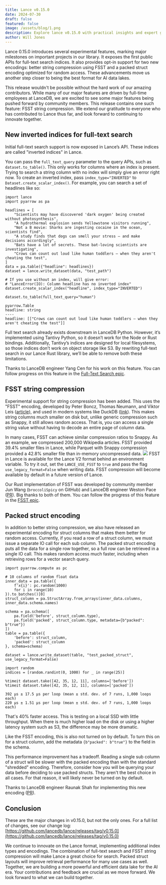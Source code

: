 ```yaml
---
title: Lance v0.15.0
date: 2024-07-30
draft: false
featured: false
image: /assets/blog/1.png
description: Explore lance v0.15.0 with practical insights and expert guidance from the LanceDB team.
author: Will Jones
---
```

Lance 0.15.0 introduces several experimental features, marking major milestones on important projects in our library. It exposes the first public APIs for full-text search indices. It also provides opt-in support for two new encodings: better string compression using FSST and a packed struct encoding optimized for random access. These advancements move us another step closer to being the best format for AI data lakes.

This release wouldn't be possible without the hard work of our amazing contributors. While many of our major features are driven by full-time employees at LanceDB, we are excited to see some major features being pushed forward by community members. This release contains one such feature: FSST string compression. We extend our gratitude to everyone who has contributed to Lance thus far, and look forward to continuing to innovate together.

## New inverted indices for full-text search

Initial full-text search support is now exposed in Lance’s API. These indices are called "inverted indices" in Lance.

You can pass the `full_text_query` parameter to the query APIs, such as `dataset.to_table()`. This only works for columns where an index is present. Trying to search a string column with no index will simply give an error right now. To create an inverted index, pass `index_type="INVERTED"` to `Dataset.create_scalar_index()`. For example, you can search a set of headlines like so:

    import lance
    import pyarrow as pa
    
    headlines = [
        "Scientists may have discovered 'dark oxygen' being created without photosynthesis",
        "A hydrothermal explosion sends Yellowstone visitors running",
        "Not a B movie: Sharks are ingesting cocaine in the ocean, scientists find",
        "A study finds that dogs can smell your stress — and make decisions accordingly",
        "Bats have a lot of secrets. These bat-loving scientists are investigating",
        "Crows can count out loud like human toddlers — when they aren't cheating the test",
    ]
    data = pa.table({"headline": headlines})
    dataset = lance.write_dataset(data, "test_path")
    
    # If you use without an index, will give error:
    # "LanceError(IO): Column headline has no inverted index"
    dataset.create_scalar_index("headline", index_type="INVERTED")
    
    dataset.to_table(full_text_query="human")

    pyarrow.Table
    headline: string
    ----
    headline: [["Crows can count out loud like human toddlers — when they aren't cheating the test"]]

Full text search already exists downstream in LanceDB Python. However, it’s implemented using Tantivy Python, so it doesn’t work for the Node or Rust bindings. Additionally, Tantivy’s indices are designed for local filesystems, so those indices don’t work on object storage like S3. By rewriting full-text search in our Lance Rust library, we’ll be able to remove both these limitations.

Thanks to LanceDB engineer Yang Cen for his work on this feature. You can follow progress on this feature in the [Full-Text Search epic](https://github.com/lancedb/lance/issues/1195).

## FSST string compression

Experimental support for string compression has been added. This uses the "FSST" encoding, developed by Peter Boncz, Thomas Neumann, and Viktor Leis ([article](https://www.vldb.org/pvldb/vol13/p2649-boncz.pdf)), and used in modern systems like DuckDB ([link](https://duckdb.org/2022/10/28/lightweight-compression.html#fsst)). This makes string columns much smaller on disk but, unlike generic compression such as Snappy, it still allows random access. That is, you can access a single string value without having to decode an entire page of column data.

In many cases, FSST can achieve similar compression ratios to Snappy. As an example, we compressed 200,000 Wikipedia articles. FSST provided 39.4% smaller files in Lance, while Parquet with Snappy compression provided a 42.8% smaller file than in-memory uncompressed data.
![](__GHOST_URL__/content/images/2024/07/data-src-image-855d126c-e47f-44a7-b692-75aaba859bd2.png)
FSST in Lance is available for the Lance V2 format behind an environment variable. To try it out, set the `LANCE_USE_FSST` to `true` and pass the flag `use_legacy_format=False` when writing data. FSST compression will become available by default in a future version of Lance.

Our Rust implementation of FSST was developed by community member Jun Wang (`broccoliSpicy` on GitHub) and LanceDB engineer Weston Pace ([PR](https://github.com/lancedb/lance/pull/2470)). Big thanks to both of them. You can follow the progress of this feature in the [FSST epic](https://github.com/lancedb/lance/issues/2602).

## Packed struct encoding

In addition to better string compression, we also have released an experimental encoding for struct columns that makes them better for random access. Currently, if you read a row of a struct column, we must issue a separate IO call for each sub column. The packed struct encoding puts all the data for a single row together, so a full row can be retrieved in a single IO call. This makes random access much faster, including when retrieving rows for a vector search query.

    import pyarrow.compute as pc
    
    # 10 columns of random float data
    inner_data = pa.table({
        f'x{i}': pc.random(1000)
        for i in range(10)
    }).to_batches()[0]
    struct_column = pa.StructArray.from_arrays(inner_data.columns, inner_data.schema.names)
    
    schema = pa.schema([
        pa.field('before', struct_column.type),
        pa.field('packed', struct_column.type, metadata={b"packed": b"true"})
    ])
    table = pa.table({
        'before': struct_column,
        'packed': struct_column
    }, schema=schema)
    
    dataset = lance.write_dataset(table, "test_packed_struct", use_legacy_format=False)
    
    import random
    indices = [random.randint(0, 1000) for _ in range(25)]
    
    %timeit dataset.take([42, 35, 12, 11], columns=['before'])
    %timeit dataset.take([42, 35, 12, 11], columns=['packed'])

    392 μs ± 17.5 μs per loop (mean ± std. dev. of 7 runs, 1,000 loops each)
    220 μs ± 1.51 μs per loop (mean ± std. dev. of 7 runs, 1,000 loops each)

That's 40% faster access. This is testing on a local SSD with little throughput. When there is much higher load on the disk or using a higher latency system such as S3, the difference may be more dramatic.

Like the FSST encoding, this is also not turned on by default. To turn this on for a struct column, add the metadata `{b"packed": b"true"}` to the field in the schema.

This performance improvement has a tradeoff. Reading a single sub column of a struct will be slower with the packed encoding than with the standard "shredded" encoding. Therefore, consider how you will be querying your data before deciding to use packed structs. They aren't the best choice in all cases. For that reason, it will likely never be turned on by default.

Thanks to LanceDB engineer Raunak Shah for implementing this new encoding ([PR](https://github.com/lancedb/lance/pull/2593)).

## Conclusion

These are the major changes in v0.15.0, but not the only ones. For a full list of changes, see our change log: [https://github.com/lancedb/lance/releases/tag/v0.15.0](https://github.com/lancedb/lance/releases/tag/v0.15.0)

We continue to innovate on the Lance format, implementing additional index types and encodings. The combination of full-text search and FSST string compression will make Lance a great choice for search. Packed struct layouts will improve retrieval performance for many use cases as well. Together, we are building a more powerful and efficient data lake for the AI era. Your contributions and feedback are crucial as we move forward. We look forward to what we can build together.
